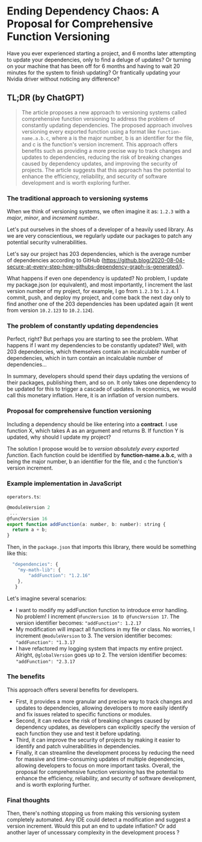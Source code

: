# Ending Dependency Chaos: A Proposal for Comprehensive Function Versioning

Have you ever experienced starting a project, and 6 months later attempting to update your dependencies, only to find a deluge of updates? 
Or turning on your machine that has been off for 6 months and having to wait 20 minutes for the system to finish updating? 
Or frantically updating your Nvidia driver without noticing any difference?

## TL;DR (by ChatGPT)
> The article proposes a new approach to versioning systems called comprehensive function versioning to address the problem of constantly updating dependencies. The proposed approach involves versioning every exported function using a format like `function-name.a.b.c`, where a is the major number, b is an identifier for the file, and c is the function's version increment. This approach offers benefits such as providing a more precise way to track changes and updates to dependencies, reducing the risk of breaking changes caused by dependency updates, and improving the security of projects. The article suggests that this approach has the potential to enhance the efficiency, reliability, and security of software development and is worth exploring further.

### The traditional approach to versioning systems
When we think of versioning systems, we often imagine it as: `1.2.3` with a *major*, *minor*, and *increment number*.

Let's put ourselves in the shoes of a developer of a heavily used library. As we are very conscientious, we regularly update our packages to patch any potential security vulnerabilities.

Let's say our project has 203 dependencies, which is the average number of dependencies according to GitHub (https://github.blog/2020-08-04-secure-at-every-step-how-githubs-dependency-graph-is-generated/).

What happens if even one dependency is updated? No problem, I update my package.json (or equivalent), and most importantly, I increment the last version number of my project, for example, I go from `1.2.3` to `1.2.4`. I commit, push, and deploy my project, and come back the next day only to find another one of the 203 dependencies has been updated again (it went from version `10.2.123` to `10.2.124`).

### The problem of constantly updating dependencies


Perfect, right? But perhaps you are starting to see the problem. What happens if I want my dependencies to be constantly updated? Well, with 203 dependencies, which themselves contain an incalculable number of dependencies, which in turn contain an incalculable number of dependencies...

In summary, developers should spend their days updating the versions of their packages, publishing them, and so on. It only takes one dependency to be updated for this to trigger a cascade of updates. In economics, we would call this monetary inflation. Here, it is an inflation of version numbers.

### Proposal for comprehensive function versioning

Including a dependency should be like entering into a **contract**. I use function X, which takes A as an argument and returns B. If function Y is updated, why should I update my project?

The solution I propose would be to *version absolutely every exported function*. Each function could be identified by **function-name.a.b.c**, with a being the major number, b an identifier for the file, and c the function's version increment.

### Example implementation in JavaScript

`operators.ts`:
```js
@moduleVersion 2
 ...
@funcVersion 16
export function addFunction(a: number, b: number): string {
  return a + b;
}
```

Then, in the `package.json` that imports this library, there would be something like this:
```js
  "dependencies": {
    "my-math-lib": {
        "addFunction": "1.2.16"
    },
   }
```

Let's imagine several scenarios:

- I want to modify my addFunction function to introduce error handling. No problem! I increment `@funcVersion 16` to` @funcVersion 17`. The version identifier becomes: `"addFunction": 1.2.17`
- My modification will impact all functions in my file or class. No worries, I increment `@moduleVersion` to 3. The version identifier becomes: `"addFunction": "1.3.17`
- I have refactored my logging system that impacts my entire project. Alright, `@globalVersion` goes up to 2.  The version identifier becomes: `"addFunction": "2.3.17`

### The benefits
This approach offers several benefits for developers.
- First, it provides a more granular and precise way to track changes and updates to dependencies, allowing developers to more easily identify and fix issues related to specific functions or modules.
- Second, it can reduce the risk of breaking changes caused by dependency updates, as developers can explicitly specify the version of each function they use and test it before updating.
- Third, it can improve the security of projects by making it easier to identify and patch vulnerabilities in dependencies.
- Finally, it can streamline the development process by reducing the need for massive and time-consuming updates of multiple dependencies, allowing developers to focus on more important tasks. Overall, the proposal for comprehensive function versioning has the potential to enhance the efficiency, reliability, and security of software development, and is worth exploring further.

### Final thoughts
Then, there's nothing stopping us from making this versioning system completely automated. Any IDE could detect a modification and suggest a version increment. Would this put an end to update inflation? Or add another layer of uncesssary complexity in the development process ? 
